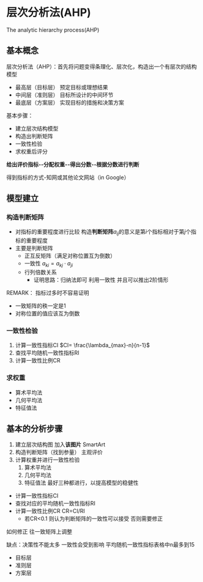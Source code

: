 # 层次分析法(AHP)
The analytic hierarchy process(AHP)

## 基本概念

层次分析法（AHP）：首先将问题变得条理化、层次化，构造出一个有层次的结构模型
+ 最高层（目标层） 预定目标或理想结果
+ 中间层（准则层） 目标所设计的中间环节
+ 最底层（方案层） 实现目标的措施和决策方案

基本步骤：
+ 建立层次结构模型
+ 构造出判断矩阵
+ 一致性检验
+ 求权重后评分

**给出评价指标--分配权重--得出分数--根据分数进行判断**

得到指标的方式-知网或其他论文网站（in Google）


## 模型建立

### 构造判断矩阵

+ 对指标的重要程度进行比较 构造**判断矩阵**$a_{ij}$的意义是第$i$个指标相对于第$j$个指标的重要程度
+ 主要是判断矩阵
	+ 正互反矩阵（满足对称位置互为倒数）
	+ 一致性 $a_{ki}=a_{kj}\cdot a_{ji}$
	+ 行列倍数关系
		+ 证明思路：归纳法即可 利用一致性 并且可以推出2阶情形


REMARK： 指标过多时不容易证明
+ 一致矩阵的秩一定是1
+ 对称位置的值应该互为倒数


### 一致性检验

1. 计算一致性指标CI $CI= \frac{\lambda_{max}-n}{n-1}$ 
2. 查找平均随机一致性指标RI
3. 计算一致性比例CR


### 求权重

+ 算术平均法
+ 几何平均法
+ 特征值法


## 基本的分析步骤

1. 建立层次结构图 加入**该图片** SmartArt
2. 构造判断矩阵（找到参量） 主观评价
3. 计算权重并进行一致性检验
	1. 算术平均法
	2. 几何平均法
	3. 特征值法
最好三种都进行，以提高模型的稳健性
+ 计算一致性指标CI
+ 查找对应的平均随机一致性指标RI
+ 计算一致性比例CR CR=CI/RI
	+ 若CR<0.1 则认为判断矩阵的一致性可以接受 否则需要修正

如何修正 往一致矩阵上调整


缺点：决策性不能太多 一致性会受到影响
平均随机一致性指标表格中n最多到15

+ 目标层
+ 准则层
+ 方案层

